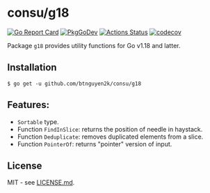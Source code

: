# consu/g18

[![Go Report Card](https://goreportcard.com/badge/github.com/btnguyen2k/consu)](https://goreportcard.com/report/github.com/btnguyen2k/consu)
[![PkgGoDev](https://pkg.go.dev/badge/github.com/btnguyen2k/consu/g18)](https://pkg.go.dev/github.com/btnguyen2k/consu/g18)
[![Actions Status](https://github.com/btnguyen2k/consu/workflows/g18/badge.svg)](https://github.com/btnguyen2k/consu/actions)
[![codecov](https://codecov.io/gh/btnguyen2k/consu/branch/g18/graph/badge.svg)](https://app.codecov.io/gh/btnguyen2k/consu/tree/g18/g18)

Package `g18` provides utility functions for Go v1.18 and latter.

## Installation

```shell
$ go get -u github.com/btnguyen2k/consu/g18
```

## Features:

- `Sortable` type.
- Function `FindInSlice`: returns the position of needle in haystack.
- Function `Deduplicate`: removes duplicated elements from a slice.
- Function `PointerOf`: returns "pointer" version of input.

## License

MIT - see [LICENSE.md](LICENSE.md).
